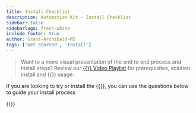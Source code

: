 ```yaml
---
title: Install Checklist
description: Automation Kit - Install Checklist
sidebar: false
sidebarlogo: fresh-white
include_footer: true
author: Grant-Archibald-MS
tags: ['Get Started', 'Install']
---
```


> Want to a more visual presentation of the end to end process and install steps? Review our <a href='https://www.youtube.com/playlist?list=PLi9EhCY4z99VlRg4j7D1Or6XfXbUcEWZy' target='_blank'>{{<product-name>}} Video Playlist</a> for prerequisites, solution install and {{<product-name>}} usage.

If you are looking to try or install the {{<product-name>}}, you can use the questions below to guide your install process

{{<questions name="/content/en-us/get-started/install-checklist.json" completed="Thank you for completing install checklist" showNavigationButtons=true >}}
